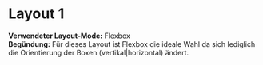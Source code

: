 # Layout 1
**Verwendeter Layout-Mode:** Flexbox\
**Begündung:** Für dieses Layout ist Flexbox die ideale Wahl da sich lediglich die Orientierung der Boxen (vertikal|horizontal) ändert.